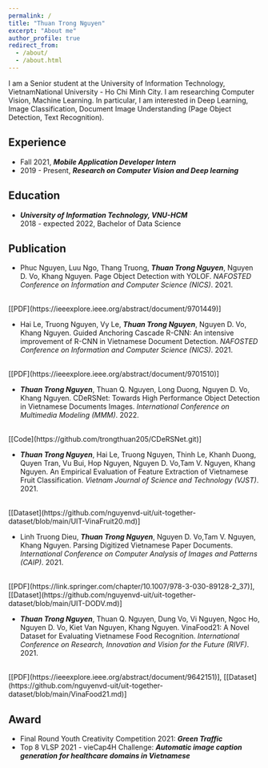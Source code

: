 ```yaml
---
permalink: /
title: "Thuan Trong Nguyen"
excerpt: "About me"
author_profile: true
redirect_from: 
  - /about/
  - /about.html
---
```


I am a Senior student at the University of Information Technology, VietnamNational University - Ho Chi Minh City. I am researching Computer Vision, Machine Learning. In particular, I am interested in Deep Learning, Image Classification, Document Image Understanding (Page Object Detection, Text Recognition).

## <a name="exp"></a> Experience

<!-- ***University of Information Technology, VNU-HCM***<br/>
Jul 2017 - Present, Researcher<br/>
Working on computer vision and deep learning.<sbr/> -->
* Fall 2021, ***Mobile Application Developer Intern***
* 2019 - Present, ***Research on Computer Vision and Deep learning***

## <a name="edu"></a> Education

* ***University of Information Technology, VNU-HCM***<br/>
2018 - expected 2022, Bachelor of Data Science


## <a name="publication"></a> Publication

* Phuc Nguyen, Luu Ngo, Thang Truong, ***Thuan Trong Nguyen***, Nguyen D. Vo, Khang Nguyen. Page Object Detection with YOLOF. *NAFOSTED Conference on Information and Computer Science (NICS)*. 2021.
<br/>
[[PDF](https://ieeexplore.ieee.org/abstract/document/9701449)] 


* Hai Le, Truong Nguyen, Vy Le, ***Thuan Trong Nguyen***, Nguyen D. Vo, Khang Nguyen. Guided Anchoring Cascade R-CNN: An intensive improvement of R-CNN in Vietnamese Document Detection. *NAFOSTED Conference on Information and Computer Science (NICS)*. 2021.
<br/>
[[PDF](https://ieeexplore.ieee.org/abstract/document/9701510)] 

* ***Thuan Trong Nguyen***, Thuan Q. Nguyen, Long Duong, Nguyen D. Vo, Khang Nguyen. CDeRSNet: Towards High Performance Object Detection in Vietnamese Documents Images. *International Conference on Multimedia Modeling (MMM)*. 2022.
<br/>
[[Code](https://github.com/trongthuan205/CDeRSNet.git)]

* ***Thuan Trong Nguyen***, Hai Le, Truong Nguyen, Thinh Le, Khanh Duong, Quyen Tran, Vu Bui, Hop Nguyen, Nguyen D. Vo,Tam V. Nguyen, Khang Nguyen. An Empirical Evaluation of Feature Extraction of Vietnamese Fruit Classification. *Vietnam Journal of Science and Technology (VJST)*. 2021.
<br/>
[[Dataset](https://github.com/nguyenvd-uit/uit-together-dataset/blob/main/UIT-VinaFruit20.md)]

* Linh Truong Dieu, ***Thuan Trong Nguyen***, Nguyen D. Vo,Tam V. Nguyen, Khang Nguyen. Parsing Digitized Vietnamese Paper Documents. *International Conference on Computer Analysis of Images and Patterns (CAIP)*. 2021.
<br/>
[[PDF](https://link.springer.com/chapter/10.1007/978-3-030-89128-2_37)], 
[[Dataset](https://github.com/nguyenvd-uit/uit-together-dataset/blob/main/UIT-DODV.md)]


* ***Thuan Trong Nguyen***, Thuan Q. Nguyen, Dung Vo, Vi Nguyen, Ngoc Ho, Nguyen D. Vo, Kiet Van Nguyen, Khang Nguyen. VinaFood21:  A Novel Dataset for Evaluating Vietnamese Food Recognition. *International Conference on Research, Innovation and Vision for the Future (RIVF)*. 2021.
<br/>
[[PDF](https://ieeexplore.ieee.org/abstract/document/9642151)],
[[Dataset](https://github.com/nguyenvd-uit/uit-together-dataset/blob/main/VinaFood21.md)]




## <a name="award"></a> Award

* Final Round Youth Creativity Competition 2021: ***Green Traffic***
* Top 8 VLSP 2021 - vieCap4H Challenge: ***Automatic image caption generation for healthcare domains in Vietnamese***





<!-- ## <a name="misc"></a> Misc
**Teaching**<br/> -->
<!-- 2020 Spring , Statistical Learning,  VNUHCM-UIT, Teaching Assistant<br/>
2020 Fall, Introduction to Programming, VNUHCM-UIT, Lecture<br/>
2019 Spring , Statistical Learning,  VNUHCM-UIT, Teaching Assistant<br/>
2019 Fall, Introduction to Programming, VNUHCM-UIT, Lecture<br/> -->